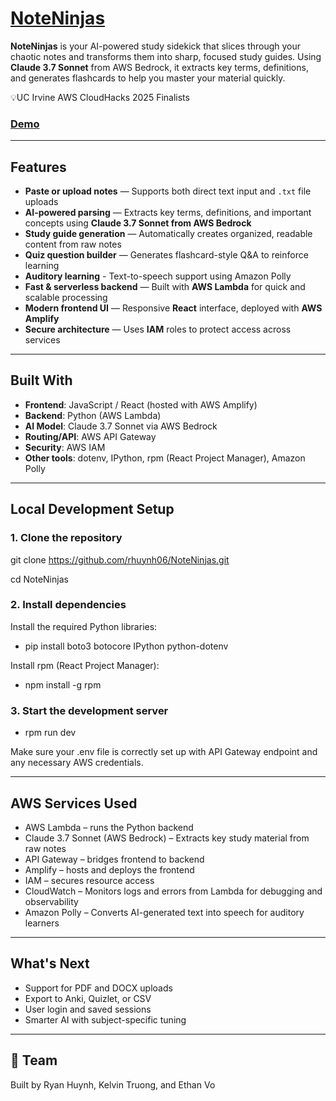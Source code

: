 # [NoteNinjas](https://devpost.com/software/ai-study-guide-generator-0hrlm1)

**NoteNinjas** is your AI-powered study sidekick that slices through your chaotic notes and transforms them into sharp, focused study guides. Using **Claude 3.7 Sonnet** from AWS Bedrock, it extracts key terms, definitions, and generates flashcards to help you master your material quickly.

💡UC Irvine AWS CloudHacks 2025 Finalists

### [Demo](https://www.youtube.com/watch?v=Rm0rGJBY15E)

---

## Features

- **Paste or upload notes** — Supports both direct text input and `.txt` file uploads
- **AI-powered parsing** — Extracts key terms, definitions, and important concepts using **Claude 3.7 Sonnet from AWS Bedrock**
- **Study guide generation** — Automatically creates organized, readable content from raw notes
- **Quiz question builder** — Generates flashcard-style Q&A to reinforce learning
- **Auditory learning** - Text-to-speech support using Amazon Polly
- **Fast & serverless backend** — Built with **AWS Lambda** for quick and scalable processing
- **Modern frontend UI** — Responsive **React** interface, deployed with **AWS Amplify**
- **Secure architecture** — Uses **IAM** roles to protect access across services

---

## Built With

- **Frontend**: JavaScript / React (hosted with AWS Amplify)
- **Backend**: Python (AWS Lambda)
- **AI Model**: Claude 3.7 Sonnet via AWS Bedrock
- **Routing/API**: AWS API Gateway
- **Security**: AWS IAM
- **Other tools**: dotenv, IPython, rpm (React Project Manager), Amazon Polly

---

## Local Development Setup

### 1. Clone the repository
git clone https://github.com/rhuynh06/NoteNinjas.git

cd NoteNinjas

### 2. Install dependencies
Install the required Python libraries:
- pip install boto3 botocore IPython python-dotenv

Install rpm (React Project Manager):
- npm install -g rpm

### 3. Start the development server
- rpm run dev

Make sure your .env file is correctly set up with API Gateway endpoint and any necessary AWS credentials.

---

## AWS Services Used
- AWS Lambda – runs the Python backend
- Claude 3.7 Sonnet (AWS Bedrock) – Extracts key study material from raw notes
- API Gateway – bridges frontend to backend
- Amplify – hosts and deploys the frontend
- IAM – secures resource access
- CloudWatch – Monitors logs and errors from Lambda for debugging and observability
- Amazon Polly – Converts AI-generated text into speech for auditory learners

---

## What's Next
- Support for PDF and DOCX uploads
- Export to Anki, Quizlet, or CSV
- User login and saved sessions
- Smarter AI with subject-specific tuning

---

## 🤝 Team
Built by Ryan Huynh, Kelvin Truong, and Ethan Vo
